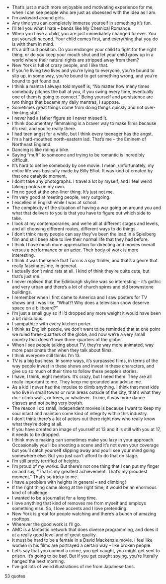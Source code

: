  - That’s just a much more enjoyable and motivating experience for me, when I can see people who are just as obsessed with the idea as I am.
 - I’m awkward around girls.
 - Any time you can completely immerse yourself in something it’s fun.
 - I’ll tell you what I hate – bands like My Chemical Romance.
 - When you have a child, you are just immediately changed forever. You put yourself second. Your child comes first, and everything that you do is with them in mind.
 - It’s a difficult position. Do you endanger your child to fight for the right thing, or do you keep your mouth shut and let your child grow up in a world where their natural rights are stripped away from them?
 - New York is full of crazy people, and I like that.
 - If you’re living two lives and you’re lying to everyone, you’re bound to slip up, in some way, you’re bound to get something wrong, and you’re bound to get found out.
 - I think a mantra I always told myself is, “No matter how many times somebody pitches the ball at you, if you swing every time, eventually one of them is going to connect.” Being yourself and persistence are two things that became my daily mantras, I suppose.
 - Sometimes great things come from doing things quickly and not over-thinking stuff.
 - I never had a father figure so I never missed it.
 - I think documentary filmmaking is a braver way to make films because it’s real, and you’re really there.
 - I had teen angst for a while, but I think every teenager has the angst.
 - I’m a hard-mouthed north-eastern lad. That’s me – the Eminem of Northeast England.
 - Dancing is like riding a bike.
 - Saying “muff” to someone and trying to be romantic is incredibly difficult.
 - It’s hard to define somebody by one movie. I mean, unfortunately, my entire life was basically made by Billy Elliot. It was kind of created by that one catalytic moment.
 - I don’t take any photographs. I travel a lot by myself, and I feel weird taking photos on my own.
 - I’m no good at the one-liner thing. It’s just not me.
 - I’m very good at meeting people, very outgoing.
 - I excelled in English while I was at school.
 - The complexity of the situation of having a war going on around you and what that delivers to you is that you have to figure out which side to take.
 - I look at my contemporaries, and we’re all at different stages and levels, and all choosing different routes, different ways to do things.
 - I don’t think many people can say they’ve been the lead in a Spielberg film and still been able to live their normal life that they had before.
 - I think I have much more appreciation for directing and movies overall versus a performance or an actor. Their body of work is more interesting.
 - I think it was the sense that Turn is a spy thriller, and that’s a genre that really fascinates me, in general.
 - I actually don’t mind rats at all. I kind of think they’re quite cute, but that’s just me.
 - I never realised that the Edinburgh skyline was so interesting – it’s gothic and very urban and there’s a lot of church spires and old brownstone buildings.
 - I remember when I first came to America and I saw posters for TV shows and I was like, “What?! Why does a television show deserve space on a billboard?”
 - I’m just a small guy so if I’d dropped any more weight it would have been a bit ridiculous.
 - I sympathize with every kitchen porter.
 - I think as English people, we don’t want to be reminded that at one point we ruled three-quarters of the globe, and now we’re a very small country that doesn’t own three-quarters of the globe.
 - When I see people talking about TV, they’re way more animated, way more passionate than when they talk about films.
 - I think everyone still thinks I’m 13.
 - TV is a big business. In some ways, it’s surpassed films, in terms of the way people invest in these shows and invest in these characters, and give up so much of their time to follow these people’s stories.
 - I have, I think, eight mentors. It’s crazy, but I need them. They are all really important to me. They keep me grounded and advise me.
 - As a kid I never had the impulse to climb anything. I think that most kids who live in small towns or rural areas outside of the city, that’s what they do – climb walls, or trees, or whatever. To me, it was more dance classes and not being very boyish.
 - The reason I do small, independent movies is because I want to keep my soul intact and maintain some kind of integrity within this industry.
 - I don’t think there’s a lot of actors out there right now who really know what they’re doing at all.
 - If you have created an image of yourself at 13 and it is still with you at 17, it needs to be dropped.
 - I think movie making can sometimes make you lazy in your approach. Occasionally you’ll be shooting a scene and it’s not even your coverage but you’ll catch yourself slipping away and you’ll see your mind going somewhere else. But you just can’t afford to do that on stage.
 - I’m still pretty terrified of heights.
 - I’m proud of my works. But there’s not one thing that I can put my finger on and say, “That is my greatest achievement. That’s my proudest moment.” That’s so tricky to me.
 - I have a problem with heights in general – and climbing!
 - If the right thing came along at the right time, it would be an enormous kind of challenge.
 - I wanted to be a journalist for a long time.
 - I love anything that kind of removes me from myself and employs something else. So, I love accents and I love pretending.
 - New York is great for people watching and there’s a bunch of amazing rooftops.
 - Wherever the good work is I’ll go.
 - AMC is a fantastic network that does diverse programming, and does it at a really good level and of great quality.
 - It must be hard to be a female in a David Mackenzie movie. I feel like women in his films are portrayed a certain way – like broken people.
 - Let’s say that you commit a crime, you get caught, you might get sent to prison. It’s going to be bad. But if you get caught spying, you’re literally hanged the next morning.
 - I’ve got lots of weird illustrations of me from Japanese fans.

53 quotes
